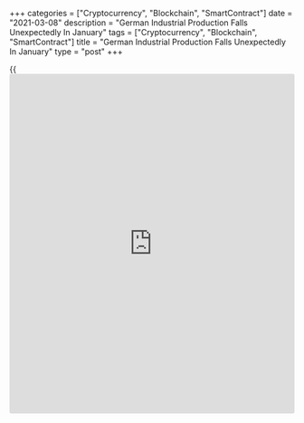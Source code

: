 +++
categories = ["Cryptocurrency", "Blockchain", "SmartContract"]
date = "2021-03-08"
description = "German Industrial Production Falls Unexpectedly In January"
tags = ["Cryptocurrency", "Blockchain", "SmartContract"]
title = "German Industrial Production Falls Unexpectedly In January"
type = "post"
+++

{{<iframe id="large-banner" src="https://www.bounty.group/#slide=7.0" width="100%" height="600" scrolling="no" style="border: 0px solid rgb(216, 221, 230); border-radius: 3px;">}}

Germany's industrial production decreased unexpectedly in January, data
from Destatis revealed on Monday.

Industrial production fell 2.5 percent month-on-month in January,
confounding expectations for an increase of 0.2 percent. Production had
advanced 1.9 percent in December.

On a yearly basis, industrial output dropped 3.9 percent, which was
bigger than December's 1 percent decrease.

Compared with February 2020, the month before restrictions were imposed
due to the [coronavirus][1] pandemic in Germany, production was 4.2
percent lower in January.

Excluding energy and construction, industrial output was down by 0.5
percent on month in January. Energy production was up by 0.6 percent,
while construction output declined by 12.2 percent.

For comments and feedback [contact](https://www.playgroundfx.com/contact/): editorial@rtt[news](https://www.letsplayfx.com/blog/forex-news-website/).com

[Economic News][2]

 **What parts of the world are seeing the best (and worst) economic
performances lately? Click[here][3] to check out our [Econ Scorecard][3]
and find out! See up-to-the-moment [ranking](https://www.playgroundfx.com/blog/crypto-exchange-ranking/)s for the best and worst
performers in [GDP][4], [unemployment rate][5], [inflation][6] and much
more.**

   1. www.rtt[news](https://www.letsplayfx.com/blog/forex-news-website/).com/list/coronavirus.aspx
   2. www.rtt[news](https://www.letsplayfx.com/blog/forex-news-website/).com/Content/EconomicNews.aspx
   3. www.rtt[news](https://www.letsplayfx.com/blog/forex-news-website/).com/economic-scorecard/world-rank/unemployment-rate/highest-performance.aspx
   4. www.rtt[news](https://www.letsplayfx.com/blog/forex-news-website/).com/economic-scorecard/world-rank/GDP/highest-performance.aspx
   5. www.rtt[news](https://www.letsplayfx.com/blog/forex-news-website/).com/economic-scorecard/world-rank/unemployment-rate/lowest-performance.aspx
   6. www.rtt[news](https://www.letsplayfx.com/blog/forex-news-website/).com/economic-scorecard/world-rank/CPI/highest-performance.aspx
